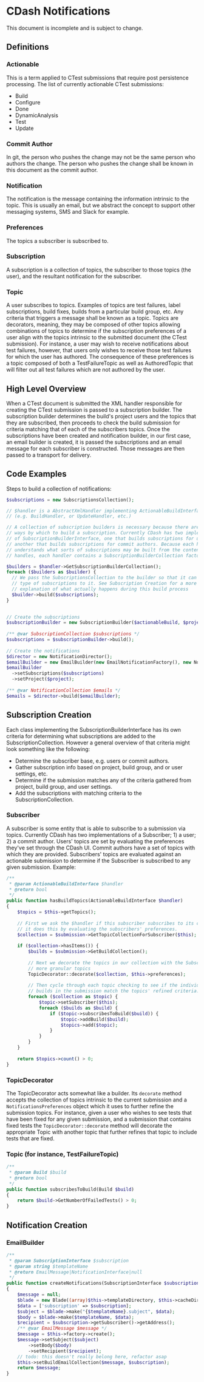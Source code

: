# CDash Notifications

This document is incomplete and is subject to change.

## Definitions

### Actionable

This is a term applied to CTest submissions that require post persistence processing. The list of currently actionable CTest submissions:
* Build
* Configure
* Done
* DynamicAnalysis
* Test
* Update

### Commit Author

In git, the person who pushes the change may not be the same person who authors the change. The person who pushes the change shall be known in this document as the commit author.

### Notification

The notification is the message containing the information intrinsic to the topic. This is usually an email, but we  abstract the concept to support other messaging systems, SMS and Slack for example.

### Preferences

The topics a subscriber is subscribed to.

### Subscription

A subscription is a collection of topics, the subscriber to those topics (the user), and the resultant notification for the subscriber.

### Topic

A user subscribes to topics. Examples of topics are test failures, label subscriptions, build fixes, builds from a particular build group, etc. Any criteria that triggers a message shall be known as a topic. Topics are decorators, meaning, they may be composed of other topics allowing combinations of topics to determine if the subscription preferences of a user align with the topics intrinsic to the submitted document (the CTest submission). For instance, a user may wish to receive notifications about test failures, however, that users only wishes to receive those test failures for which the user has authored. The consequence of these preferences is a topic composed of both a TestFailureTopic as well as AuthoredTopic that will filter out all test failures which are not authored by the user.  

## High Level Overview

When a CTest document is submitted the XML handler responsible for creating the CTest submission is passed to a subscription builder. The subscription builder determines the build's project users and the topics that they are subscribed, then proceeds to check the build submission for criteria matching that of each of the subscribers topics. Once the subscriptions have been created and notification builder, in our first case, an email builder is created, it is passed the subscriptions and an email message for each subscriber is constructed. Those messages are then passed to a transport for delivery.

## Code Examples

Steps to build a collection of notifications:

```php
$subscriptions = new SubscriptionsCollection();

// $handler is a AbstractXmlHandler implementing ActionableBuildInterface
// (e.g. BuildHandler, or UpdateHandler, etc.)

// A collection of subscription builders is necessary because there are various
// ways by which to build a subscription. Currently CDash has two implementations
// of SubscriptionBuilderInterface, one that builds subscriptions for users and
// another that builds subscriptions for commit authors. Because each handler
// understands what sorts of subscriptions may be built from the content it 
// handles, each handler contains a SubscriptionBuilderCollection factory method.

$builders = $handler->GetSubscriptionBuilderCollection();
foreach ($builders as $builder) {
  // We pass the SubscriptionsCollection to the builder so that it can add its
  // type of subscriptions to it. See Subscription Creation for a more detailed
  // explanation of what actually happens during this build process
  $builder->build($subscriptions);
}

  
// Create the subscriptions
$subscriptionBuilder = new SubscriptionBuilder($actionableBuild, $project);  
  
/** @var SubscriptionCollection $subscriptions */
$subscriptions = $subscriptionBuilder->build();  
  
// Create the notifications
$director = new NotificationDirector();
$emailBuilder = new EmailBuilder(new EmailNotificationFactory(), new NotificationCollection());
$emailBuilder
  ->setSubscriptions($subscriptions)
  ->setProject($project);
  
/** @var NotificationCollection $emails */
$emails = $director->build($emailBuilder);
```

## Subscription Creation

Each class implementing the SubscriptionBuilderInterface has its own criteria for determining what subscriptions are added to the SubscriptionCollection. However a general overview of that criteria might look something like the following:
* Determine the subscriber base, e.g. users or commit authors.
* Gather subscription info based on project, build group, and or user settings, etc.
* Determine if the submission matches any of the criteria gathered from project, build group, and user settings.
* Add the subscriptions with matching criteria to the SubscriptionCollection.

### Subscriber

A subscriber is some entity that is able to subscribe to a submission via topics. Currently CDash has two implementations of a Subscriber; 1) a user; 2) a commit author. Users' topics are set by evaluating the preferences they've set through the CDash UI. Commit authors have a set of topics with which they are provided. Subscribers' topics are evaluated against an actionable submission to determine if the Subscriber is subscribed to any given submission. Example:

```php
/**
 * @param ActionableBuildInterface $handler
 * @return bool
 */
public function hasBuildTopics(ActionableBuildInterface $handler)
{
    $topics = $this->getTopics();
    
    // First we ask the $handler if this subscriber subscribes to its content;
    // it does this by evaluating the subscribers' preferences.
    $collection = $submission->GetTopicCollectionForSubscriber($this);
    
    if ($collection->hasItems()) {
        $builds = $submission->GetBuildCollection();
        
        // Next we decorate the topics in our collection with the Subscribers'
        // more granular topics
        TopicDecorator::decorate($collection, $this->preferences);
        
        // Then cycle through each topic checking to see if the individual
        // builds in the submission match the topics' refined criteria.
        foreach ($collection as $topic) {
            $topic->setSubscriber($this);
            foreach ($builds as $build) {
                if ($topic->subscribesToBuild($build)) {
                    $topic->addBuild($build);
                    $topics->add($topic);
                }
            }
        }
    }
    
    return $topics->count() > 0;
}
```
### TopicDecorator

The TopicDecorator acts somewhat like a builder. Its `decorate` method accepts the collection of topics intrinsic to the current submission and a `NotificationsPreferences` object which it uses to further refine the submission topics. For instance, given a user who wishes to see tests that have been fixed for any given submission, and a submission that contains fixed tests the `TopicDecorator::decorate` method will decorate the appropriate Topic with another topic that further refines that topic to include tests that are fixed.

### Topic (for instance, TestFailureTopic)
```php
/**
 * @param Build $build
 * @return bool
 */
public function subscribesToBuild(Build $build)
{
    return $build->GetNumberOfFailedTests() > 0;
}
 ```

## Notification Creation
### EmailBuilder
```php
/**
 * @param SubscriptionInterface $subscription
 * @param string $templateName
 * @return EmailMessage|NotificationInterface|null
 */
public function createNotifications(SubscriptionInterface $subscription, $templateName)
{
    $message = null;
    $blade = new Blade((array)$this->templateDirectory, $this->cacheDirectory);
    $data = ['subscription' => $subscription];
    $subject = $blade->make("{$templateName}.subject", $data);
    $body = $blade->make($templateName, $data);
    $recipient = $subscription->getSubscriber()->getAddress();
    /** @var EmailMessage $message */
    $message = $this->factory->create();
    $message->setSubject($subject)
        ->setBody($body)
        ->setRecipient($recipient);
    // todo: this doesn't really belong here, refactor asap
    $this->setBuildEmailCollection($message, $subscription);
    return $message;
}
```

